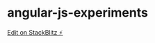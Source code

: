 # angular-js-experiments

[Edit on StackBlitz ⚡️](https://stackblitz.com/edit/angular-js-experiments)